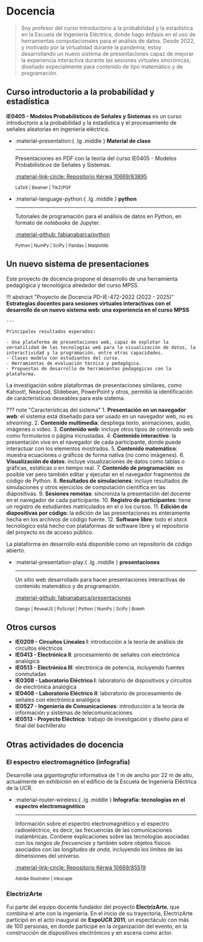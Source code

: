 # Docencia

> Soy profesor del curso introductorio a la probabilidad y la estadística en la Escuela de Ingeniería Eléctrica, donde hago énfasis en el uso de herramientas computacionales para el análisis de datos. Desde 2022, y motivado por la virtualidad durante la pandemia, estoy desarrollando un nuevo sistema de presentaciones capaz de mejorar la experiencia interactiva durante las sesiones virtuales sincrónicas, diseñado especialmente para contenido de tipo matemático y de programación.

## Curso introductorio a la probabilidad y estadística

**IE0405 - Modelos Probabilísticos de Señales y Sistemas** es un curso introductorio a la probabilidad y la estadística y el procesamiento de señales aleatorias en ingeniería eléctrica.

<div class="grid cards" markdown>

-  :material-presentation:{ .lg .middle } **Material de clase**
    
    ---
    
    Presentaciones en PDF con la teoría del curso IE0405 - Modelos Probabilísticos de Señales y Sistemas.

    [:material-link-circle: Repositorio Kérwá 10669/83895](https://kerwa.ucr.ac.cr/handle/10669/83895)

    <small>LaTeX | Beamer | TikZ/PGF</small>

-  :material-language-python:{ .lg .middle } **python**
    
    ---
    
    Tutoriales de programación para el análisis de datos en Python, en formato de *notebooks* de Jupyter.

    [:material-github: fabianabarca/python](https://github.com/fabianabarca/python)

    <small>Python | NumPy | SciPy | Pandas | Matplotlib</small>

</div>

## Un nuevo sistema de presentaciones

Este proyecto de docencia propone el desarrollo de una herramienta pedagógica y tecnológica alrededor del curso MPSS.

!!! abstract "Proyecto de Docencia PD-IE-472-2022 (2022 - 2025)"
    **Estrategias docentes para sesiones virtuales interactivas con el desarrollo de un nuevo sistema web: una experiencia en el curso MPSS**

    ---

    Principales resultados esperados:
    
    - Una plataforma de presentaciones web, capaz de explotar la versatilidad de las tecnologías web para la visualización de datos, la interactividad y la programación, entre otras capacidades.
    - Clases modelo con estudiantes del curso.
    - Herramientas de evaluación técnica y pedagógica.
    - Propuestas de desarrollo de herramientas pedagógicas con la plataforma.

La investigación sobre plataformas de presentaciones similares, como Kahoot!, Nearpod, Slidebean, PowerPoint y otros, permitió la identificación de características deseables para este sistema.

??? note "Características del sistema"
    1. **Presentación en un navegador web**: el sistema está diseñado para ser usado en un navegador web, no es *streaming*.
    2. **Contenido multimedia**: despliega texto, animaciones, audio, imágenes o video.
    3. **Contenido web**: incluye otros tipos de contenido web como formularios o página incrustadas.
    4. **Contenido interactivo**: la presentación vive en el navegador de cada participante, donde puede interactuar con los elementos mostrados.
    5. **Contenido matemático**: muestra ecuaciones o gráficos de forma nativa (no como imágenes).
    6. **Visualización de datos**: incluye visualizaciones de datos como tablas o gráficas, estáticas o en tiempo real.
    7. **Contenido de programación**: es posible ver pero también editar y ejecutar en el navegador fragmentos de código de Python.
    8. **Resultados de simulaciones**: incluye resultados de simulaciones y otros ejercicios de computación científica en las diapositivas.
    9. **Sesiones remotas**: sincroniza la presentación del docente en el navegador de cada participante.
    10. **Registro de participantes**: tiene un registro de estudiantes matriculados en el o los cursos.
    11. **Edición de diapositivas por código**: la edición de las presentaciones es enteramente hecha en los archivos de código fuente.
    12. **Software libre**: todo el *stack* tecnológico está hecho con plataformas de software libre y el repositorio del proyecto es de acceso público.

La plataforma en desarrollo está disponible como un repositorio de código abierto.

<div class="grid cards" markdown>

-  :material-presentation-play:{ .lg .middle } **presentaciones**
    
    ---
    
    Un sitio web desarrollado para hacer presentaciones interactivas de contenido matemático y de programación.

    [:material-github: fabianabarca/presentaciones](https://github.com/fabianabarca/presentaciones)

    <small>Django | RevealJS | PyScript | Python | NumPy | SciPy | Bokeh</small>

</div>

## Otros cursos

- **IE0209 - Circuitos Lineales I**: introducción a la teoría de análisis de circuitos eléctricos
- **IE0413 - Electrónica II**: procesamiento de señales con electrónica analógica
- **IE0513 - Electrónica III**: electrónica de potencia, incluyendo fuentes conmutadas
- **IE0308 - Laboratorio Eléctrico I**: laboratorio de dispositivos y circuitos de electrónica analógica
- **IE0408 - Laboratorio Eléctrico II**: laboratorio de procesamiento de señales con electrónica analógica
- **IE0527 - Ingeniería de Comunicaciones**: introducción a la teoría de información y sistemas de telecomunicaciones
- **IE0513 - Proyecto Eléctrico**: trabajo de investigación y diseño para el final del bachillerato

## Otras actividades de docencia

### El espectro electromagnético (infografía)

Desarrollé una *gigantografía* informativa de 1 m de ancho por 22 m de alto, actualmente en exhibición en el edificio de la Escuela de Ingeniería Eléctrica de la UCR.

<div class="grid cards" markdown>

-  :material-router-wireless:{ .lg .middle } **Infografía: tecnologías en el espectro electromagnético**
    
    ---
    
    Información sobre el espectro electromagnético y el espectro radioeléctrico, es decir, las frecuencias de las comunicaciones inalámbricas. Contiene explicaciones sobre las tecnologías asociadas con los *rangos de frecuencias* y también sobre objetos físicos asociados con las *longitudes de onda*, incluyendo los límites de las dimensiones del universo.

    [:material-link-circle: Repositorio Kérwá 10669/85519](https://kerwa.ucr.ac.cr/handle/10669/85519)

    <small>Adobe Illustrator | Inkscape</small>

</div>

### ElectrizArte

Fui parte del equipo docente fundador del proyecto **ElectrizArte**, que combina el arte con la ingeniería. En el inicio de su trayectoria, ElectrizArte participó en el acto inaugural de **ExpoUCR 2011**, un espectáculo con más de 100 personas, en donde participé en la organización del evento, en la construcción de dispositivos electrónicos y en escena como actor.
